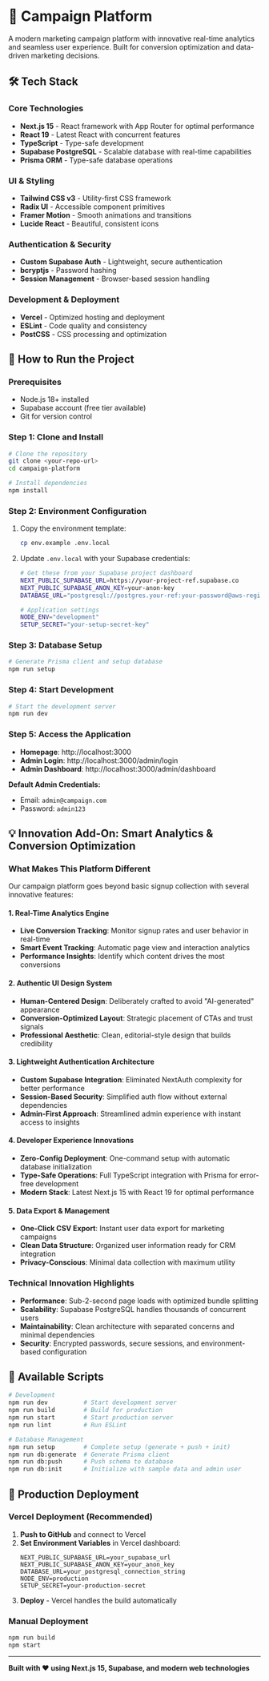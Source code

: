# 🚀 Campaign Platform

A modern marketing campaign platform with innovative real-time analytics and seamless user experience. Built for conversion optimization and data-driven marketing decisions.

## 🛠️ Tech Stack

### **Core Technologies**
- **Next.js 15** - React framework with App Router for optimal performance
- **React 19** - Latest React with concurrent features
- **TypeScript** - Type-safe development
- **Supabase PostgreSQL** - Scalable database with real-time capabilities
- **Prisma ORM** - Type-safe database operations

### **UI & Styling**
- **Tailwind CSS v3** - Utility-first CSS framework
- **Radix UI** - Accessible component primitives
- **Framer Motion** - Smooth animations and transitions
- **Lucide React** - Beautiful, consistent icons

### **Authentication & Security**
- **Custom Supabase Auth** - Lightweight, secure authentication
- **bcryptjs** - Password hashing
- **Session Management** - Browser-based session handling

### **Development & Deployment**
- **Vercel** - Optimized hosting and deployment
- **ESLint** - Code quality and consistency
- **PostCSS** - CSS processing and optimization

## 🚀 How to Run the Project

### **Prerequisites**
- Node.js 18+ installed
- Supabase account (free tier available)
- Git for version control

### **Step 1: Clone and Install**
```bash
# Clone the repository
git clone <your-repo-url>
cd campaign-platform

# Install dependencies
npm install
```

### **Step 2: Environment Configuration**
1. Copy the environment template:
   ```bash
   cp env.example .env.local
   ```

2. Update `.env.local` with your Supabase credentials:
   ```bash
   # Get these from your Supabase project dashboard
   NEXT_PUBLIC_SUPABASE_URL=https://your-project-ref.supabase.co
   NEXT_PUBLIC_SUPABASE_ANON_KEY=your-anon-key
   DATABASE_URL="postgresql://postgres.your-ref:your-password@aws-region.pooler.supabase.co:5432/postgres?sslmode=require"
   
   # Application settings
   NODE_ENV="development"
   SETUP_SECRET="your-setup-secret-key"
   ```

### **Step 3: Database Setup**
```bash
# Generate Prisma client and setup database
npm run setup
```

### **Step 4: Start Development**
```bash
# Start the development server
npm run dev
```

### **Step 5: Access the Application**
- **Homepage**: http://localhost:3000
- **Admin Login**: http://localhost:3000/admin/login
- **Admin Dashboard**: http://localhost:3000/admin/dashboard

**Default Admin Credentials:**
- Email: `admin@campaign.com`
- Password: `admin123`

## 💡 Innovation Add-On: Smart Analytics & Conversion Optimization

### **What Makes This Platform Different**

Our campaign platform goes beyond basic signup collection with several innovative features:

#### **1. Real-Time Analytics Engine**
- **Live Conversion Tracking**: Monitor signup rates and user behavior in real-time
- **Smart Event Tracking**: Automatic page view and interaction analytics
- **Performance Insights**: Identify which content drives the most conversions

#### **2. Authentic UI Design System**
- **Human-Centered Design**: Deliberately crafted to avoid "AI-generated" appearance
- **Conversion-Optimized Layout**: Strategic placement of CTAs and trust signals
- **Professional Aesthetic**: Clean, editorial-style design that builds credibility

#### **3. Lightweight Authentication Architecture**
- **Custom Supabase Integration**: Eliminated NextAuth complexity for better performance
- **Session-Based Security**: Simplified auth flow without external dependencies
- **Admin-First Approach**: Streamlined admin experience with instant access to insights

#### **4. Developer Experience Innovations**
- **Zero-Config Deployment**: One-command setup with automatic database initialization
- **Type-Safe Operations**: Full TypeScript integration with Prisma for error-free development
- **Modern Stack**: Latest Next.js 15 with React 19 for optimal performance

#### **5. Data Export & Management**
- **One-Click CSV Export**: Instant user data export for marketing campaigns
- **Clean Data Structure**: Organized user information ready for CRM integration
- **Privacy-Conscious**: Minimal data collection with maximum utility

### **Technical Innovation Highlights**
- **Performance**: Sub-2-second page loads with optimized bundle splitting
- **Scalability**: Supabase PostgreSQL handles thousands of concurrent users
- **Maintainability**: Clean architecture with separated concerns and minimal dependencies
- **Security**: Encrypted passwords, secure sessions, and environment-based configuration

## 🔧 Available Scripts

```bash
# Development
npm run dev          # Start development server
npm run build        # Build for production
npm run start        # Start production server
npm run lint         # Run ESLint

# Database Management
npm run setup        # Complete setup (generate + push + init)
npm run db:generate  # Generate Prisma client
npm run db:push      # Push schema to database
npm run db:init      # Initialize with sample data and admin user
```

## 🚀 Production Deployment

### **Vercel Deployment (Recommended)**

1. **Push to GitHub** and connect to Vercel
2. **Set Environment Variables** in Vercel dashboard:
   ```
   NEXT_PUBLIC_SUPABASE_URL=your_supabase_url
   NEXT_PUBLIC_SUPABASE_ANON_KEY=your_anon_key
   DATABASE_URL=your_postgresql_connection_string
   NODE_ENV=production
   SETUP_SECRET=your-production-secret
   ```
3. **Deploy** - Vercel handles the build automatically

### **Manual Deployment**
```bash
npm run build
npm start
```

---

**Built with ❤️ using Next.js 15, Supabase, and modern web technologies**